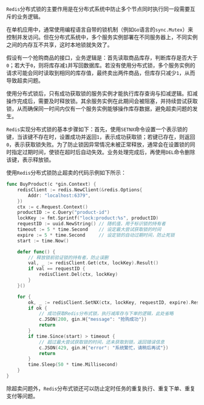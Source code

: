 `Redis`分布式锁的主要作用是在分布式系统中防止多个节点同时执行同一段需要互斥的业务逻辑。

在单机应用中，通常使用编程语言自带的锁机制（例如`Go`语言的`sync.Mutex`）来控制并发访问。但在分布式系统中，多个服务实例部署在不同服务器上，不同实例之间的内存互不共享，这时本地锁就失效了。

假设有一个抢购商品的接口，业务逻辑是：首先读取商品库存，判断库存是否大于`0`；若大于`0`，则将库存减`1`并写回数据库。若没有使用分布式锁，多个服务实例的请求可能会同时读取到相同的库存值，最终卖出两件商品，但库存只减少`1`，从而导致超卖问题。

使用分布式锁后，只有成功获取锁的服务实例才能执行库存查询与扣减逻辑。扣减操作完成后，需要及时释放锁。其余服务实例在此期间会被阻塞，并持续尝试获取锁，从而确保同一时间内仅有一个服务实例能够操作库存数据，避免超卖问题的发生。

`Redis`实现分布式锁的基本步骤如下：首先，使用`SETNX`命令设置一个表示锁的键，当该键不存在时，设置成功并返回`1`，表示成功获取锁；若键已存在，则返回`0`，表示获取锁失败。为了防止锁因异常情况未被正常释放，通常会在设置锁的同时指定过期时间，使锁在超时后自动失效。业务处理完成后，再使用`DEL`命令删除该键，表示释放锁。

使用`Redis`分布式锁防止超卖的代码示例如下所示：

```go
func BuyProduct(c *gin.Context) {
	redisClient := redis.NewClient(&redis.Options{
		Addr: "localhost:6379",
	})
	ctx := c.Request.Context()
	productID := c.Query("product-id")
	lockKey := fmt.Sprintf("lock:product:%s", productID)
	requestID := uuid.NewString() // 随机值，用于标识锁的持有者
	timeout := 5 * time.Second    // 设定最大尝试获取锁的时间
	expire := 5 * time.Second     // 设定锁的自动过期时间，防止死锁
	start := time.Now()

	defer func() {
		// 释放锁前验证锁的持有者，防止误删
		val, _ := redisClient.Get(ctx, lockKey).Result()
		if val == requestID {
			redisClient.Del(ctx, lockKey)
		}
	}()

	for {
		ok, _ := redisClient.SetNX(ctx, lockKey, requestID, expire).Result()
		if ok {
			// 成功获取Redis分布式锁，执行减库存与下单的逻辑，此处省略
			c.JSON(200, gin.H{"message": "抢购成功"})
			return
		}
		if time.Since(start) > timeout {
			// 超过最大尝试获取锁的时间，还未获取到锁，返回错误信息
			c.JSON(429, gin.H{"error": "系统繁忙，请稍后再试"})
			return
		}
		time.Sleep(50 * time.Millisecond)
	}
}
```

除超卖问题外，`Redis`分布式锁还可以防止定时任务的重复执行、重复下单、重复支付等问题。